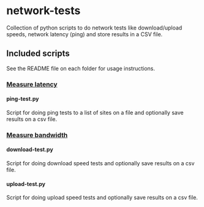 # network-tests
Collection of python scripts to do network tests like download/upload speeds, network latency (ping) and store results in a CSV file.

## Included scripts

See the README file on each folder for usage instructions.

### [Measure latency](https://github.com/juanluisbaptiste/network-tests/tree/master/ing/README.md)

#### ping-test.py

Script for doing ping tests to a list of sites on a file and optionally save results on a csv file.

### [Measure bandwidth](https://github.com/juanluisbaptiste/network-tests/tree/master/bandwidth/README.md)

#### download-test.py

Script for doing download speed tests and optionally save results on a csv file.

#### upload-test.py

Script for doing upload speed tests and optionally save results on a csv file.
